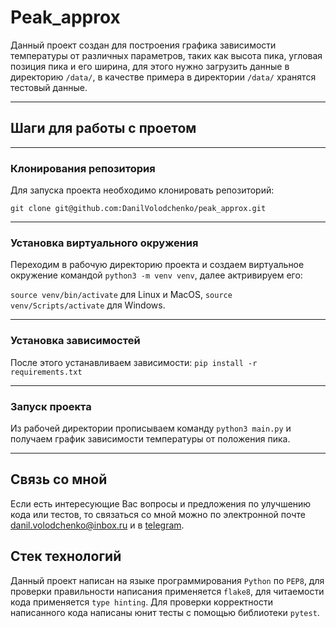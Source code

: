 # Peak_approx

Данный проект создан для построения графика зависимости
температуры от различных параметров, таких как высота пика,
угловая позиция пика и его ширина, для этого нужно загрузить 
данные в директорию `/data/`, в качестве примера в директории
`/data/` хранятся тестовый данные. 

---

## Шаги для работы с проетом

---

### Клонирования репозитория

Для запуска проекта необходимо клонировать репозиторий:

```git clone git@github.com:DanilVolodchenko/peak_approx.git```

---

### Установка виртуального окружения

Переходим в рабочую директорию проекта и создаем
виртуальное окружение командой `python3 -m venv venv`,
далее актривируем его: 

`source venv/bin/activate` для Linux и MacOS,
`source venv/Scripts/activate` для Windows.

---

### Установка зависимостей

После этого устанавливаем зависимости: 
`pip install -r requirements.txt`

---

### Запуск проекта

Из рабочей директории прописываем команду 
`python3 main.py` и получаем график зависимости
температуры от положения пика.

---

## Связь со мной

Если есть интересующие Вас вопросы и предложения по улучшению кода 
или тестов, то связаться со мной можно по электронной почте
[danil.volodchenko@inbox.ru](mailto:danil.volodchenko@inbox.ru)
и в [telegram](https://t.me/VolodchenkoDanil).

## Стек технологий

Данный проект написан на языке программирования `Python` по `PEP8`, для 
проверки правильности написания применяется `flake8`, для
читаемости кода применяется `type hinting`.
Для проверки корректности написанного кода написаны юнит тесты
с помощью библиотеки `pytest`.

